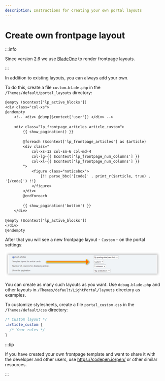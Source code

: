 ```yaml
---
description: Instructions for creating your own portal layouts
---
```


# Create own frontpage layout

:::info

Since version 2.6 we use [BladeOne](https://github.com/EFTEC/BladeOne) to render frontpage layouts.

:::

In addition to existing layouts, you can always add your own.

To do this, create a file `custom.blade.php` in the `/Themes/default/portal_layouts` directory:

```php:line-numbers {9}
@empty ($context['lp_active_blocks'])
<div class="col-xs">
@endempty
	<!-- <div> @dump($context['user']) </div> -->

	<div class="lp_frontpage_articles article_custom">
		{{ show_pagination() }}

		@foreach ($context['lp_frontpage_articles'] as $article)
		<div class="
			col-xs-12 col-sm-6 col-md-4
			col-lg-{{ $context['lp_frontpage_num_columns'] }}
			col-xl-{{ $context['lp_frontpage_num_columns'] }}
		">
			<figure class="noticebox">
				{!! parse_bbc('[code]' . print_r($article, true) . '[/code]') !!}
			</figure>
		</div>
		@endforeach

		{{ show_pagination('bottom') }}
	</div>

@empty ($context['lp_active_blocks'])
</div>
@endempty
```

After that you will see a new frontpage layout - `Custom` - on the portal settings:

![Select custom template](set_custom_template.png)

You can create as many such layouts as you want. Use `debug.blade.php` and other layouts in `/Themes/default/LightPortal/layouts` directory as examples.

To customize stylesheets, create a file `portal_custom.css` in the `/Themes/default/css` directory:

```css {3}
/* Custom layout */
.article_custom {
  /* Your rules */
}
```

:::tip

If you have created your own frontpage template and want to share it with the developer and other users, use https://codepen.io/pen/ or other similar resources.

:::
